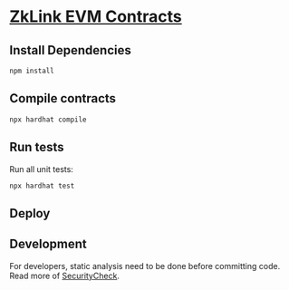 # [ZkLink EVM Contracts](https://zk.link/)

## Install Dependencies

`npm install`

## Compile contracts

`npx hardhat compile`

## Run tests

Run all unit tests:

`npx hardhat test`

## Deploy


## Development

For developers, static analysis need to be done before committing code. Read more of [SecurityCheck](docs/SecurityCheck.md).

